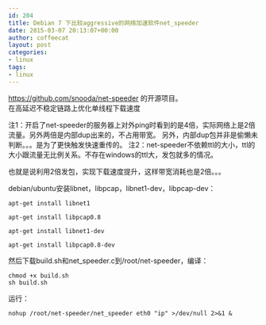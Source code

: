 ```yaml
---
id: 204
title: Debian 7 下比较aggressive的网络加速软件net_speeder
date: 2015-03-07 20:13:07+00:00
author: coffeecat
layout: post
categories:
- linux
tags:
- linux
---
```

https://github.com/snooda/net-speeder 的开源项目。  
在高延迟不稳定链路上优化单线程下载速度

注1：开启了net-speeder的服务器上对外ping时看到的是4倍，实际网络上是2倍流量。另外两倍是内部dup出来的，不占用带宽。 另外，内部dup包并非是偷懒未判断。。。是为了更快触发快速重传的。 注2：net-speeder不依赖ttl的大小，ttl的大小跟流量无比例关系。不存在windows的ttl大，发包就多的情况。

也就是说利用2倍发包，实现下载速度提升，这样带宽消耗也是2倍。。。

debian/ubuntu安装libnet，libpcap，libnet1-dev，libpcap-dev：

<pre><code class="language-sh">apt-get install libnet1

apt-get install libpcap0.8 

apt-get install libnet1-dev

apt-get install libpcap0.8-dev </code></pre>

然后下载build.sh和net_speeder.c到/root/net-speeder，编译：

<pre><code class="language-sh">chmod +x build.sh
sh build.sh</code></pre>

运行：

<pre><code class="language-sh">nohup /root/net-speeder/net_speeder eth0 "ip" &gt;/dev/null 2&gt;&1 & </code></pre>